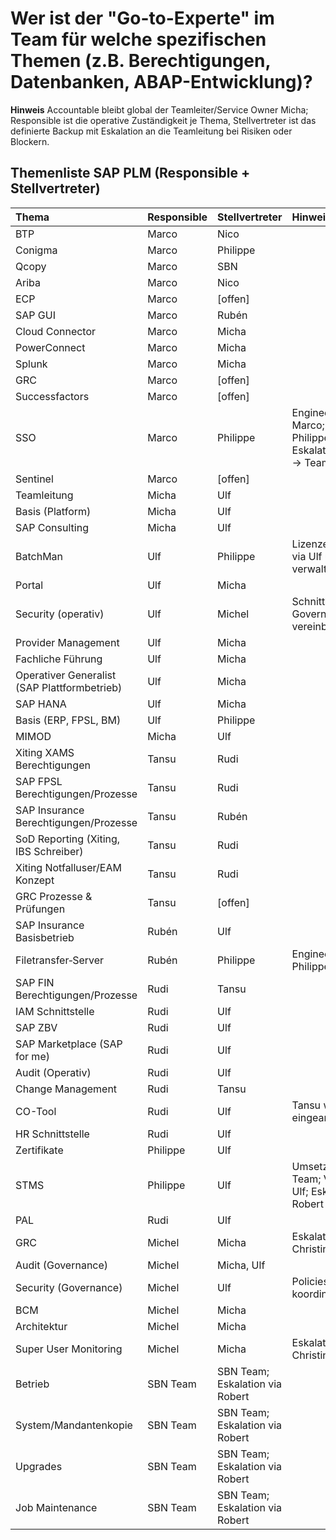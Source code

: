 # Wer ist der "Go-to-Experte" im Team für welche spezifischen Themen (z.B. Berechtigungen, Datenbanken, ABAP-Entwicklung)?

**Hinweis** Accountable bleibt global der Teamleiter/Service Owner Micha; Responsible ist die operative Zuständigkeit je Thema, Stellvertreter ist das definierte Backup mit Eskalation an die Teamleitung bei Risiken oder Blockern.

## Themenliste SAP PLM (Responsible + Stellvertreter)

| Thema | Responsible | Stellvertreter | Hinweise
| :--- | :--- | :--- | :--- 
| BTP | Marco | Nico
| Conigma | Marco | Philippe
| Qcopy | Marco | SBN
| Ariba | Marco | Nico
| ECP | Marco | [offen]
| SAP GUI | Marco | Rubén
| Cloud Connector | Marco | Micha
| PowerConnect | Marco | Micha
| Splunk | Marco | Micha
| GRC | Marco | [offen]
| Successfactors | Marco | [offen]
| SSO | Marco | Philippe | Engineering: Marco; Betrieb: Philippe; Eskalation: Deputy → Teamleitung
| Sentinel | Marco | [offen]
| Teamleitung | Micha | Ulf 
| Basis (Platform) | Micha | Ulf 
| SAP Consulting | Micha | Ulf  
| BatchMan | Ulf | Philippe | Lizenzen werden via Ulf und Micha verwaltet.
| Portal | Ulf | Micha
| Security (operativ) | Ulf | Michel | Schnittstelle zu Governance vereinbart.
| Provider Management | Ulf | Micha
| Fachliche Führung | Ulf | Micha
| Operativer Generalist (SAP Plattformbetrieb) | Ulf | Micha
| SAP HANA | Ulf | Micha
| Basis (ERP, FPSL, BM) | Ulf | Philippe
| MIMOD | Micha | Ulf
| Xiting XAMS Berechtigungen | Tansu | Rudi 
| SAP FPSL Berechtigungen/Prozesse | Tansu | Rudi 
| SAP Insurance Berechtigungen/Prozesse | Tansu | Rubén
| SoD Reporting (Xiting, IBS Schreiber) | Tansu | Rudi
| Xiting Notfalluser/EAM Konzept | Tansu | Rudi 
| GRC Prozesse & Prüfungen | Tansu | [offen]
| SAP Insurance Basisbetrieb | Rubén | Ulf 
| Filetransfer‑Server | Rubén | Philippe | Engineering durch Philippe.
| SAP FIN Berechtigungen/Prozesse | Rudi | Tansu 
| IAM Schnittstelle | Rudi | Ulf 
| SAP ZBV | Rudi | Ulf 
| SAP Marketplace (SAP for me) | Rudi | Ulf 
| Audit (Operativ) | Rudi | Ulf 
| Change Management | Rudi | Tansu
| CO-Tool | Rudi | Ulf | Tansu wird aktuell eingearbeitet.
| HR Schnittstelle | Rudi | Ulf
| Zertifikate | Philippe | Ulf
| STMS | Philippe | Ulf | Umsetzung: SBN Team; Vorgaben: Ulf; Eskalation via Robert
| PAL | Rudi | Ulf 
| GRC | Michel | Micha | Eskalation via Christina 
| Audit (Governance) | Michel | Micha, Ulf 
| Security (Governance) | Michel | Ulf | Policies/Prüfungen koordiniert.
| BCM | Michel | Micha
| Architektur | Michel | Micha 
| Super User Monitoring | Michel | Micha | Eskalation via Christina 
| Betrieb | SBN Team | SBN Team; Eskalation via Robert
| System/Mandantenkopie | SBN Team | SBN Team; Eskalation via Robert 
| Upgrades | SBN Team | SBN Team; Eskalation via Robert
| Job Maintenance | SBN Team | SBN Team; Eskalation via Robert

<!-- Pflegehinweise:
- Responsible = operative Zuständigkeit; Stellvertreter = Vertretung/Backup.
- Accountable bleibt global (Teamleiter/Service Owner) und wird hier nicht pro Zeile wiederholt.
- Kontaktkanal z. B. Ticket-Queue, Verteilerliste, Rufbereitschaft.
- Stand-Datum pro Zeile bei Änderungen aktualisieren; quartalsweiser Review empfohlen.
-->
